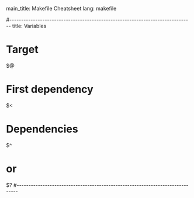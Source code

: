 main_title: Makefile Cheatsheet
lang: makefile

#------------------------------------------------------------------------------
title: Variables
# Target
$@
# First dependency
$<
# Dependencies
$^ 
# or 
$?
#------------------------------------------------------------------------------

